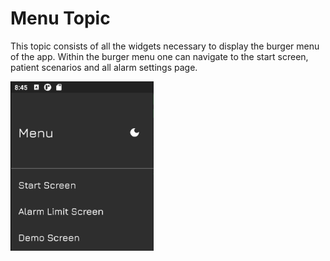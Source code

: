 # Menu Topic

This topic consists of all the widgets necessary to display the burger menu of the app. Within the burger menu one can navigate to the start screen, patient scenarios and all alarm settings page.

![MenuScreen](./TopicScreenshots/menu.PNG)